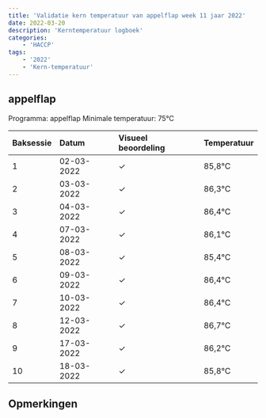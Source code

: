 ```yaml
---
title: 'Validatie kern temperatuur van appelflap week 11 jaar 2022'
date: 2022-03-20
description: 'Kerntemperatuur logboek'
categories:
    - 'HACCP'
tags:
    - '2022'
    - 'Kern-temperatuur'
---
```


## appelflap

Programma: appelflap
Minimale temperatuur: 75°C

| Baksessie | Datum | Visueel beoordeling | Temperatuur |
|:---|:---|:---|:---|
| 1 | 02-03-2022 | &check; | 85,8°C |
| 2 | 03-03-2022 | &check; | 86,3°C |
| 3 | 04-03-2022 | &check; | 86,4°C |
| 4 | 07-03-2022 | &check; | 86,1°C |
| 5 | 08-03-2022 | &check; | 85,4°C |
| 6 | 09-03-2022 | &check; | 86,4°C |
| 7 | 10-03-2022 | &check; | 86,4°C |
| 8 | 12-03-2022 | &check; | 86,7°C |
| 9 | 17-03-2022 | &check; | 86,2°C |
| 10 | 18-03-2022 | &check; | 85,8°C |

## Opmerkingen


